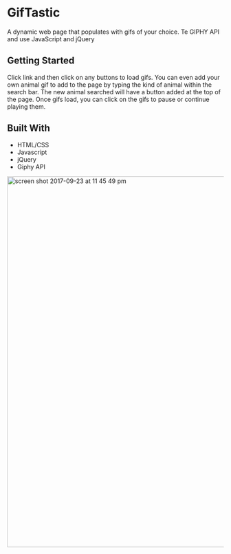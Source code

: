# GifTastic
A dynamic web page that populates with gifs of your choice. Te GIPHY API and use JavaScript and jQuery 

## Getting Started
Click link and then click on any buttons to load gifs. You can even add your own animal gif to add to the page by typing the kind of animal within the search bar. The new animal searched will have a button added at the top of the page. Once gifs load, you can click on the gifs to pause or continue playing them. 

## Built With
* HTML/CSS
* Javascript 
* jQuery 
* Giphy API 

<img width="862" alt="screen shot 2017-09-23 at 11 45 49 pm" src="https://user-images.githubusercontent.com/26241261/30780164-769b9a2e-a0b9-11e7-9115-436994e36aac.png">
